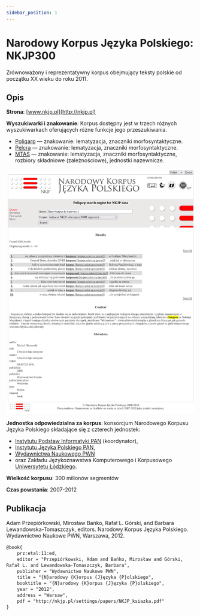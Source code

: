 ```yaml
---
sidebar_position: 1
---
```


# Narodowy Korpus Języka Polskiego: NKJP300

Zrównoważony i reprezentatywny korpus obejmujący teksty polskie od początku XX wieku do roku 2011. 

## Opis

__Strona__: [www.nkjp.pl](http://nkjp.pl)

__Wyszukiwarki i znakowanie__: Korpus dostępny jest w trzech różnych wyszukiwarkach oferujących różne funkcje jego przeszukiwania.
* [Poliqarp](http://nkjp.pl/poliqarp/) — znakowanie: lematyzacja, znaczniki morfosyntaktyczne. 
* [Pelcra](http://www.nkjp.uni.lodz.pl/) — znakowanie: lematyzacja, znaczniki morfosyntaktyczne. 
* [MTAS](https://nkjp.nlp.ipipan.waw.pl/) — znakowanie: lematyzacja, znaczniki morfosyntaktyczne, rozbiory składniowe (zależnościowe), jednostki nazewnicze. 

![NKJP300 w wyszukiwarce Poliqarp](nkjp300-poliqarp.png "NKJP300 w wyszukiwarce Poliqarp")


__Jednostka odpowiedzialna za korpus__: konsorcjum Narodowego Korpusu Języka Polskiego składające się z czterech jednostek:
* [Instytutu Podstaw Informatyki PAN](http://www.ipipan.waw.pl/) (koordynator), 
* [Instytutu Języka Polskiego PAN](http://www.ijp-pan.krakow.pl/), 
* [Wydawnictwa Naukowego PWN](http://www.pwn.pl/) 
* oraz Zakładu Językoznawstwa Komputerowego i Korpusowego [Uniwersytetu Łódzkiego](http://www.uni.lodz.pl/). 

__Wielkość korpusu__: 300 milionów segmentów

__Czas powstania__: 2007-2012

## Publikacja 
Adam Przepiórkowski, Mirosław Bańko, Rafał L. Górski, and Barbara Lewandowska-Tomaszczyk, editors. Narodowy Korpus Języka Polskiego. Wydawnictwo Naukowe PWN, Warszawa, 2012.

```
@book{
    prz:etal:11:ed,
    editor = "Przepiórkowski, Adam and Bańko, Mirosław and Górski, Rafał L. and Lewandowska-Tomaszczyk, Barbara",
    publisher = "Wydawnictwo Naukowe PWN",
    title = "{N}arodowy {K}orpus {J}ęzyka {P}olskiego",
    booktitle = "{N}arodowy {K}orpus {J}ęzyka {P}olskiego",
    year = "2012",
    address = "Warsaw",
    pdf = "http://nkjp.pl/settings/papers/NKJP_ksiazka.pdf"
}
```
